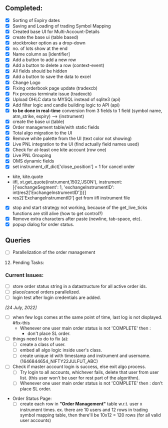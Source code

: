 ## Completed:
- [x] Sorting of Expiry dates
- [x] Saving and Loading of trading Symbol Mapping
- [x] Created base UI for Multi-Account-Details
- [x] create the base ui (table based)
- [x] stockbroker option as a drop-down
- [x] no. of lots show at the end
- [x] Name column as [identifier]
- [x] Add a button to add a new row
- [x] Add a button to delete a row (context-event)
- [x] All fields should be hidden
- [x] Add a button to save the data to excel
- [x] Change Logo
- [x] Fixing orderbook page update (tradexcb)
- [x] Fix process terminate issue (tradexcb)
- [x] Upload OHLC data to MYSQL instead of sqlite3 (api)
- [x] Add filter logic and candle building logic to API (api)
- [x] **to be done in real-time** conversion from 3 fields to 1 field (symbol name, atm_strike, expiry) -->
  (instrument) <kite-tradingsymbol>
- [x] create the base ui (table)
- [x] Order management table/with static fields
- [x] Total algo migration to the UI
- [x] Remove white palette from the UI (text color not showing)
- [x] Live PNL integration to the UI (find actually field names used) 
- [x] Check for at-least one kite account (row one)
- [x] Live PNL Grouping
- [x] OMS dynamic fields
- [x] set instrument_df_dict['close_position'] = 1 for cancel order
- kite, kite.quote
- iifl, xt.get_quote(instrument,1502,'JSON'), instrument:  [{'exchangeSegment': 1, 'exchangeInstrumentID': int(res2['ExchangeInstrumentID'])}]
- res2['ExchangeInstrumentID'] get from iifl instrument file
- [x] stop and start strategy not working, because of the get_live_ticks functions are still alive (how to get control?)
- [x] Remove extra characters after paste (newline, tab-space, etc).
- [x] popup dialog for order status.

## Queries
- [ ] Parallelization of the order management

12. Pending Tasks:

### Current Issues:
- [ ] store order status string in a datastructure for all active order ids.
- [ ] place/cancel orders parallelized.
- [ ] login test after login credentials are added.

*[24 July, 2022]*
- [ ] when few logs comes at the same point of time, last log is not displayed. #fix-this
  - Whenever one user main order status is not 'COMPLETE' then :
    - don't place SL order.
- [ ] things need to do to fix (a):
  - [ ] create a class of user.
  - [ ] embed all algo logic inside user's class.
  - [ ] create unique id with timestamp and instrument and username. (1646844654_NIFTY22JULFUT_ABC)
- [ ] Check if master account login  is success, else exit algo process.
  - [ ] Try login to all accounts, whichever fails, delete that user from user list.
    (this user won't be user for rest part of the algorithm).
  - [ ] Whenever one user main order status is not 'COMPLETE' then :
  don't place SL order.
- Order Status Page:
  - [ ] create each row in **"Order Management"** table w.r.t. user x instrument times.
    ex. there are 10 users
    and 12 rows in trading symbol mapping table, then there'll be 10x12 = 120 rows (for all valid user accounts)
